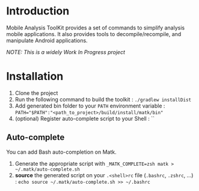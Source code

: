 # Introduction

Mobile Analysis ToolKit provides a set of commands to simplify analysis mobile applications.
It also provides tools to decompile/recompile, and manipulate Android applications.

*NOTE: This is a widely Work In Progress project*

# Installation

1. Clone the project
2. Run the following command to build the toolkit : `./gradlew installDist`
3. Add generated bin folder to your `PATH` environment variable : `PATH="$PATH":"<path_to_project>/build/install/matk/bin"` 
4. (optional) Register auto-complete script to your Shell : ``

## Auto-complete

You can add Bash auto-completion on Matk.

1. Generate the appropriate script with `_MATK_COMPLETE=zsh matk > ~/.matk/auto-complete.sh`
2. **source** the generated script on your `.<shell>rc` file (`.bashrc`, `.zshrc`, ...) : `echo source ~/.matk/auto-complete.sh >> ~/.bashrc`
